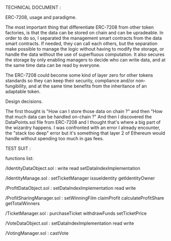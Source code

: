 TECHNICAL DOCUMENT :

ERC-7208, usage and paradigme.

The most important thing that differentiate ERC-7208 from other token factories, is that the data can be stored on chain and can be upradeable. In order to do so, I separated the management smart contracts from the data smart contracts. If needed, they can call each others, but the separation make possible to manage the logic without having to modify the storage, or handle the data without the use of superfluous computation.
It also secures the storage by only enabling managers to decide who can write data, and at the same time data can be read by everyone.

The ERC-7208 could become some kind of layer zero for other tokens standards so they can keep their security, compliance and/or non-fungibility, and at the same time benefits from the inheritance of an adaptable token.

Design decisions.

The first thought is "How can I store those data on chain ?" and then "How that much data can be handled on-chain ?" And then I discovered the DataPoints.sol file from ERC-7208 and I thought that's where a big part of the wizardry happens. I was confronted with an error I already encounter, the "stack too deep" error but it's something that layer 2 of Ethereum would handle without spending too much in gas fees.

TEST SUIT :

functions list:

/IdentityDataObject.sol :
write
read
setDataIndexImplementation

/IdentityManage.sol :
setTicketManager
issueIdentity
getIdentityOwner

/ProfitDataObject.sol :
setDataIndexImplementation
read
write

/ProfitSharingManager.sol :
setWinningFilm
claimProfit
calculateProfitShare
getTotalWinners

/TicketManager.sol :
purchaseTicket
withdrawFunds
setTicketPrice

/VoteDataObject.sol :
setDataIndexImplementation
read
write

/VotingManager.sol  :
castVote
